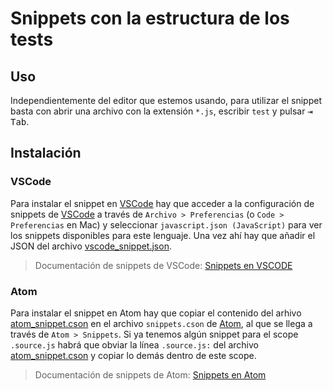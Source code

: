 # Snippets con la estructura de los tests

## Uso

Independientemente del editor que estemos usando, para utilizar el snippet basta con abrir una archivo con la extensión `*.js`, escribir `test` y pulsar <kbd>⇥ Tab</kbd>.

## Instalación

### VSCode

Para instalar el snippet en [VSCode] hay que acceder a la configuración de snippets de [VSCode] a través de `Archivo > Preferencias` (o `Code > Preferencias` en Mac) y seleccionar `javascript.json (JavaScript)` para ver los snippets disponibles para este lenguaje. Una vez ahí hay que añadir el JSON del archivo [vscode_snippet.json].

> Documentación de snippets de VSCode: [Snippets en VSCODE]

### Atom

Para instalar el snippet en Atom hay que copiar el contenido del arhivo [atom_snippet.cson] en el archivo `snippets.cson` de [Atom], al que se llega a través de `Atom > Snippets`. Si ya tenemos algún snippet para el scope `.source.js` habrá que obviar la línea `.source.js:` del archivo [atom_snippet.cson] y copiar lo demás dentro de este scope.

> Documentación de snippets de Atom: [Snippets en Atom]

[atom]: https://atom.io/

[vscode]: https://code.visualstudio.com/

[snippets en vscode]: https://code.visualstudio.com/docs/editor/userdefinedsnippets

[snippets en atom]: https://flight-manual.atom.io/using-atom/sections/snippets/

[atom_snippet.cson]: ./atom_snippet.cson

[vscode_snippet.json]: ./vscode_snippet.json
